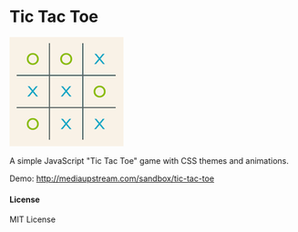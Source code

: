 Tic Tac Toe
==============

![](./preview.png)

A simple JavaScript "Tic Tac Toe" game with CSS themes and animations.

Demo: http://mediaupstream.com/sandbox/tic-tac-toe


#### License

MIT License